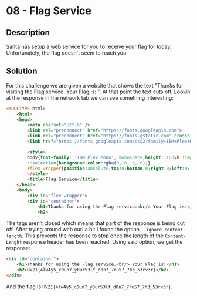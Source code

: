 # 08 - Flag Service

## Description

Santa has setup a web service for you to receive your flag for today. Unfortunately, the flag doesn't seem to reach you.

## Solution

For this challenge we are given a website that shows the text "Thanks for visiting the Flag service. Your Flag is: ". At
that point the text cuts off. Lookin at the response in the network tab we can see something interesting:

```html
<!DOCTYPE html>
    <html>
    <head>
        <meta charset="utf-8" />
        <link rel="preconnect" href="https://fonts.googleapis.com">
        <link rel="preconnect" href="https://fonts.gstatic.com" crossorigin>
        <link href="https://fonts.googleapis.com/css2?family=IBM+Plex+Mono&display=swap" rel="stylesheet">

        <style>
        body{font-family: 'IBM Plex Mono', monospace;height: 100vh !important;background-image: url("https://source.unsplash.com/random");-webkit-background-size: cover;-moz-background-size: cover;-o-background-size: cover;background-size: cover;background-color:#131627;color:#fff;overflow:hidden;}
        ::selection{background-color:rgba(0, 0, 0, 0);}
        #flex-wrapper{position:absolute;top:0;bottom:0;right:0;left:0;-ms-flex-direction:row;-ms-flex-align:center;display:-webkit-flex;display:flex}#container{margin:auto; z-index: 10; padding:25px;}#container *{margin:0}h1{text-align:center;font-size:60px;color:#131627;text-shadow:0 0 5px #fff;opacity:0;-webkit-animation:fade-in 3s ease-in 0s forwards;-moz-animation:fade-in 3s ease-in 0s forwards;-o-animation:fade-in 3s ease-in 0s forwards;animation:fade-in 3s ease-in 0s forwards}h2{font-size:50px;text-shadow:0 0 5px orange;text-align:center;opacity:0;-webkit-animation:fade-in 3s ease-in .5s forwards;-moz-animation:fade-in 3s ease-in .5s forwards;-o-animation:fade-in 3s ease-in .5s forwards;animation:fade-in 3s ease-in .5s forwards}@-webkit-keyframes fade-in{from{opacity:0}to{opacity:1}}@-moz-keyframes fade-in{from{opacity:0}to{opacity:1}}@-o-keyframes fade-in{from{opacity:0}to{opacity:1}}@keyframes fade-in{from{opacity:0}to{opacity:1}}
        </style>
        <title>Flag Service</title>
    </head>
    <body>
        <div id="flex-wrapper">
        <div id="container">
            <h1>Thanks for using the Flag service.<br/> Your Flag is:</h1>
            <h2>
```

The tags aren't closed which means that part of the response is being cut off. After trying around with curl a bit I
found the option `--ignore-content-length`. This prevents the response to stop once the length of the `Content-Lenght`
response header has been reached. Using said option, we get the response:

```html
<div id="container">
    <h1>Thanks for using the Flag service.<br/> Your Flag is:</h1>
    <h2>HV21{4lw4y5_c0un7_y0ur53lf_d0n7_7ru57_7h3_53rv3r}</h2>
</div>
```

And the flag is `HV21{4lw4y5_c0un7_y0ur53lf_d0n7_7ru57_7h3_53rv3r}`.

